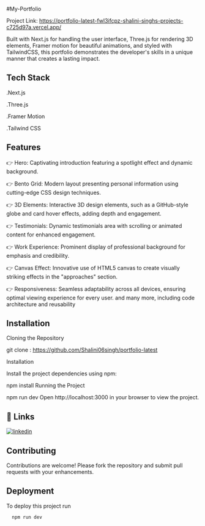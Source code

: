 
#My-Portfolio

Project Link: https://portfolio-latest-fwl3ifcpz-shalini-singhs-projects-c725d97a.vercel.app/


Built with Next.js for handling the user interface, Three.js for rendering 3D elements, Framer motion for beautiful animations, and styled with TailwindCSS, this portfolio demonstrates the developer's skills in a unique manner that creates a lasting impact.
## Tech Stack


.Next.js

.Three.js

.Framer Motion

.Tailwind CSS
## Features

👉 Hero: Captivating introduction featuring a spotlight effect and dynamic background.

👉 Bento Grid: Modern layout presenting personal information using cutting-edge CSS design techniques.

👉 3D Elements: Interactive 3D design elements, such as a GitHub-style globe and card hover effects, adding depth and engagement.

👉 Testimonials: Dynamic testimonials area with scrolling or animated content for enhanced engagement.

👉 Work Experience: Prominent display of professional background for emphasis and credibility.

👉 Canvas Effect: Innovative use of HTML5 canvas to create visually striking effects in the "approaches" section.

👉 Responsiveness: Seamless adaptability across all devices, ensuring optimal viewing experience for every user.
and many more, including code architecture and reusability
## Installation

Cloning the Repository

git clone : https://github.com/Shalini06singh/portfolio-latest


Installation

Install the project dependencies using npm:

npm install
Running the Project

npm run dev
Open http://localhost:3000 in your browser to view the project.
## 🔗 Links


[![linkedin](https://img.shields.io/badge/linkedin-0A66C2?style=for-the-badge&logo=linkedin&logoColor=white)](https://www.linkedin.com/in/shalini06/)



## Contributing

Contributions are welcome! Please fork the repository and submit pull requests with your enhancements.
## Deployment

To deploy this project run

```bash
  npm run dev
```

